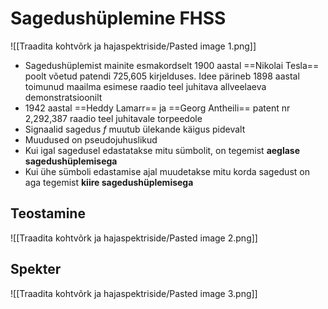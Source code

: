 # Sagedushüplemine FHSS
![[Traadita kohtvõrk ja hajaspektriside/Pasted image 1.png]]
- Sagedushüplemist mainite esmakordselt 1900 aastal ==Nikolai Tesla== poolt võetud patendi 725,605 kirjelduses. Idee pärineb 1898 aastal toimunud maailma esimese raadio teel juhitava allveelaeva demonstratsioonilt
- 1942 aastal ==Heddy Lamarr== ja ==Georg Antheili== patent nr 2,292,387 raadio teel juhitavale torpeedole
- Signaalid sagedus $f$ muutub ülekande käigus pidevalt 
- Muudused on pseudojuhuslikud
- Kui igal sagedusel edastatakse mitu sümbolit, on tegemist **aeglase sagedushüplemisega**
- Kui ühe sümboli edastamise ajal muudetakse mitu korda sagedust on aga tegemist **kiire sagedushüplemisega**

## Teostamine
![[Traadita kohtvõrk ja hajaspektriside/Pasted image 2.png]]

## Spekter 
![[Traadita kohtvõrk ja hajaspektriside/Pasted image 3.png]]

